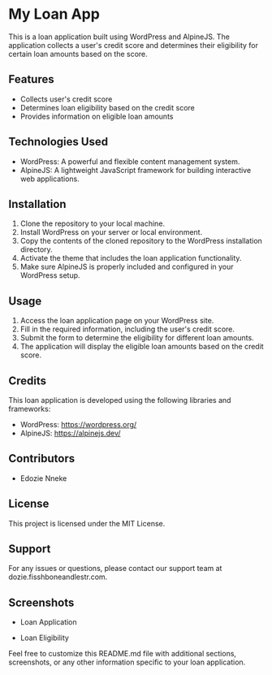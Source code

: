 # My Loan App

This is a loan application built using WordPress and AlpineJS. The application collects a user's credit score and determines their eligibility for certain loan amounts based on the score.

## Features

- Collects user's credit score
- Determines loan eligibility based on the credit score
- Provides information on eligible loan amounts

## Technologies Used

- WordPress: A powerful and flexible content management system.
- AlpineJS: A lightweight JavaScript framework for building interactive web applications.

## Installation

1. Clone the repository to your local machine.
2. Install WordPress on your server or local environment.
3. Copy the contents of the cloned repository to the WordPress installation directory.
4. Activate the theme that includes the loan application functionality.
5. Make sure AlpineJS is properly included and configured in your WordPress setup.

## Usage

1. Access the loan application page on your WordPress site.
2. Fill in the required information, including the user's credit score.
3. Submit the form to determine the eligibility for different loan amounts.
4. The application will display the eligible loan amounts based on the credit score.

## Credits

This loan application is developed using the following libraries and frameworks:

- WordPress: https://wordpress.org/
- AlpineJS: https://alpinejs.dev/

## Contributors

- Edozie Nneke

## License

This project is licensed under the MIT License.

## Support

For any issues or questions, please contact our support team at dozie.fisshboneandlestr.com.

## Screenshots

- Loan Application

- Loan Eligibility

Feel free to customize this README.md file with additional sections, screenshots, or any other information specific to your loan application.
